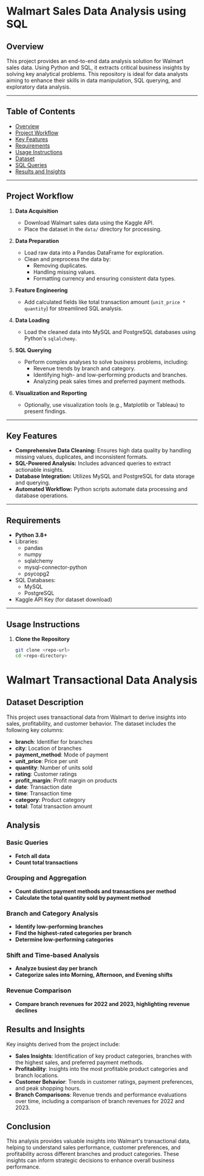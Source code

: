 # Walmart Sales Data Analysis using SQL
 

## Overview
This project provides an end-to-end data analysis solution for Walmart sales data. Using Python and SQL, it extracts critical business insights by solving key analytical problems. This repository is ideal for data analysts aiming to enhance their skills in data manipulation, SQL querying, and exploratory data analysis.

---

## Table of Contents
- [Overview](#overview)
- [Project Workflow](#project-workflow)
- [Key Features](#key-features)
- [Requirements](#requirements)
- [Usage Instructions](#usage-instructions)
- [Dataset](#dataset)
- [SQL Queries](#sql-queries)
- [Results and Insights](#results-and-insights)

---

## Project Workflow
1. **Data Acquisition**
   - Download Walmart sales data using the Kaggle API.
   - Place the dataset in the `data/` directory for processing.

2. **Data Preparation**
   - Load raw data into a Pandas DataFrame for exploration.
   - Clean and preprocess the data by:
     - Removing duplicates.
     - Handling missing values.
     - Formatting currency and ensuring consistent data types.

3. **Feature Engineering**
   - Add calculated fields like total transaction amount (`unit_price * quantity`) for streamlined SQL analysis.

4. **Data Loading**
   - Load the cleaned data into MySQL and PostgreSQL databases using Python's `sqlalchemy`.

5. **SQL Querying**
   - Perform complex analyses to solve business problems, including:
     - Revenue trends by branch and category.
     - Identifying high- and low-performing products and branches.
     - Analyzing peak sales times and preferred payment methods.

6. **Visualization and Reporting**
   - Optionally, use visualization tools (e.g., Matplotlib or Tableau) to present findings.

---

## Key Features
- **Comprehensive Data Cleaning:** Ensures high data quality by handling missing values, duplicates, and inconsistent formats.
- **SQL-Powered Analysis:** Includes advanced queries to extract actionable insights.
- **Database Integration:** Utilizes MySQL and PostgreSQL for data storage and querying.
- **Automated Workflow:** Python scripts automate data processing and database operations.

---

## Requirements
- **Python 3.8+**
- Libraries:
  - pandas
  - numpy
  - sqlalchemy
  - mysql-connector-python
  - psycopg2
- SQL Databases:
  - MySQL
  - PostgreSQL
- Kaggle API Key (for dataset download)

---

## Usage Instructions
1. **Clone the Repository**
   ```bash
   git clone <repo-url>
   cd <repo-directory>


 # Walmart Transactional Data Analysis

## Dataset Description
This project uses transactional data from Walmart to derive insights into sales, profitability, and customer behavior. The dataset includes the following key columns:

- **branch**: Identifier for branches
- **city**: Location of branches
- **payment_method**: Mode of payment
- **unit_price**: Price per unit
- **quantity**: Number of units sold
- **rating**: Customer ratings
- **profit_margin**: Profit margin on products
- **date**: Transaction date
- **time**: Transaction time
- **category**: Product category
- **total**: Total transaction amount

## Analysis

### Basic Queries
- **Fetch all data**
- **Count total transactions**

### Grouping and Aggregation
- **Count distinct payment methods and transactions per method**
- **Calculate the total quantity sold by payment method**

### Branch and Category Analysis
- **Identify low-performing branches**
- **Find the highest-rated categories per branch**
- **Determine low-performing categories**

### Shift and Time-based Analysis
- **Analyze busiest day per branch**
- **Categorize sales into Morning, Afternoon, and Evening shifts**

### Revenue Comparison
- **Compare branch revenues for 2022 and 2023, highlighting revenue declines**

## Results and Insights
Key insights derived from the project include:

- **Sales Insights**: Identification of key product categories, branches with the highest sales, and preferred payment methods.
- **Profitability**: Insights into the most profitable product categories and branch locations.
- **Customer Behavior**: Trends in customer ratings, payment preferences, and peak shopping hours.
- **Branch Comparisons**: Revenue trends and performance evaluations over time, including a comparison of branch revenues for 2022 and 2023.

## Conclusion
This analysis provides valuable insights into Walmart's transactional data, helping to understand sales performance, customer preferences, and profitability across different branches and product categories. These insights can inform strategic decisions to enhance overall business performance.
